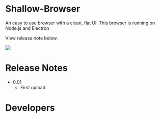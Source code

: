 # Shallow-Browser
An easy to use browser with a clean, flat UI. This browser is running on Node.js and Electron

View release note below.

<img src="https://avalix.net/content/img/shallow-prev.png" />

# Release Notes

<ul>
  <li>0.01
    <ul>
      <li>First upload</li>
    </ul>
  </li>
</ul>

# Developers

